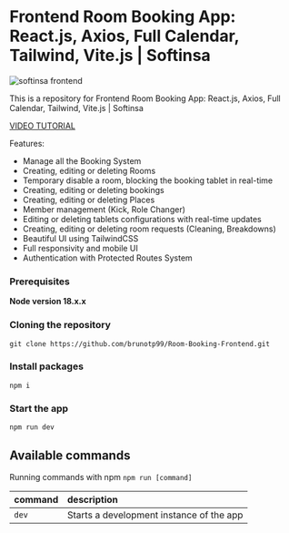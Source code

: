 # Frontend Room Booking App: React.js, Axios, Full Calendar, Tailwind, Vite.js | Softinsa

![softinsa frontend](https://github.com/brunotp99/Room-Booking-Frontend/assets/116847309/f603e1e6-d392-46a8-9bd2-5ae432b99d47)

This is a repository for Frontend Room Booking App: React.js, Axios, Full Calendar, Tailwind, Vite.js | Softinsa

[VIDEO TUTORIAL](https://www.youtube.com/watch?v=ZbX4Ok9YX94)

Features:

- Manage all the Booking System
- Creating, editing or deleting Rooms
- Temporary disable a room, blocking the booking tablet in real-time
- Creating, editing or deleting bookings
- Creating, editing or deleting Places
- Member management (Kick, Role Changer)
- Editing or deleting tablets configurations with real-time updates
- Creating, editing or deleting room requests (Cleaning, Breakdowns)
- Beautiful UI using TailwindCSS
- Full responsivity and mobile UI
- Authentication with Protected Routes System

### Prerequisites

**Node version 18.x.x**

### Cloning the repository

```shell
git clone https://github.com/brunotp99/Room-Booking-Frontend.git
```

### Install packages

```shell
npm i
```

### Start the app

```shell
npm run dev
```

## Available commands

Running commands with npm `npm run [command]`

| command         | description                              |
| :-------------- | :--------------------------------------- |
| `dev`           | Starts a development instance of the app |
